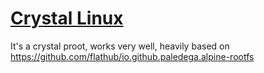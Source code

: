 # [Crystal Linux](https://getcryst.al)

It's a crystal proot, works very well, heavily based on https://github.com/flathub/io.github.paledega.alpine-rootfs
